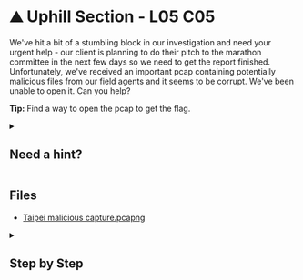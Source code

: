 # ⛰ Uphill Section - L05 C05

We've hit a bit of a stumbling block in our investigation and need your urgent help - our client is planning to do their pitch to the marathon committee in the next few days so we need to get the report finished. Unfortunately, we've received an important pcap containing potentially malicious files from our field agents and it seems to be corrupt. We've been unable to open it. Can you help?

**Tip:** Find a way to open the pcap to get the flag.

<details><summary>

## Need a hint?</summary>

> 💡 Hint: Think about the error message and how you can go about fixing the headers. Perhaps there's an open source tool?

</details>

## Files

- [Taipei malicious capture.pcapng](/assets/uphilsection1.pcapng)

<details><summary>

## Step by Step</summary>

- Download the latest version of [pcapfix](https://f00l.de/pcapfix/)
- Extract the archive and get into the directory
- Run `make` and `sudo make install`
- Use pcapfix on the pcap file: `./pcapfix filename`

![terminal output](/assets/uphilsection2.jpg)

- A file should appear in the pcapfix directory
- Open the `fixed_filename` file in wireshark
- Filter for http traffic
- One of the two packets contains the flag

![wireshark interface](/assets/uphilsection3.jpg)

`flag: Scor3dAwin0nPCAPfor3ns`

</details>
